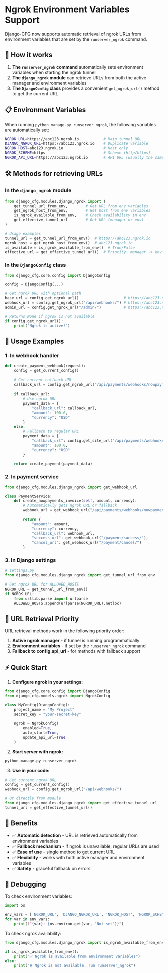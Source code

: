 # Ngrok Environment Variables Support

Django-CFG now supports automatic retrieval of ngrok URLs from environment variables that are set by the `runserver_ngrok` command.

## 🚀 How it works

1. **The `runserver_ngrok` command** automatically sets environment variables when starting the ngrok tunnel
2. **The `django_ngrok` module** can retrieve URLs from both the active manager and environment variables
3. **The `DjangoConfig` class** provides a convenient `get_ngrok_url()` method to get the current URL

## 📋 Environment Variables

When running `python manage.py runserver_ngrok`, the following variables are automatically set:

```bash
NGROK_URL=https://abc123.ngrok.io           # Main tunnel URL
DJANGO_NGROK_URL=https://abc123.ngrok.io    # Duplicate variable
NGROK_HOST=abc123.ngrok.io                  # Host only
NGROK_SCHEME=https                          # Scheme (http/https)
NGROK_API_URL=https://abc123.ngrok.io       # API URL (usually the same)
```

## 🛠 Methods for retrieving URLs

### In the `django_ngrok` module

```python
from django_cfg.modules.django_ngrok import (
    get_tunnel_url_from_env,        # Get URL from env variables
    get_ngrok_host_from_env,        # Get host from env variables  
    is_ngrok_available_from_env,    # Check availability in env
    get_effective_tunnel_url        # Get URL (manager or env)
)

# Usage examples
tunnel_url = get_tunnel_url_from_env()  # https://abc123.ngrok.io
ngrok_host = get_ngrok_host_from_env()  # abc123.ngrok.io
is_available = is_ngrok_available_from_env()  # True/False
effective_url = get_effective_tunnel_url()  # Priority: manager -> env
```

### In the `DjangoConfig` class

```python
from django_cfg.core.config import DjangoConfig

config = DjangoConfig(...)

# Get ngrok URL with optional path
base_url = config.get_ngrok_url()                    # https://abc123.ngrok.io
webhook_url = config.get_ngrok_url("/api/webhooks/") # https://abc123.ngrok.io/api/webhooks/
admin_url = config.get_ngrok_url("/admin/")          # https://abc123.ngrok.io/admin/

# Returns None if ngrok is not available
if config.get_ngrok_url():
    print("Ngrok is active!")
```

## 📝 Usage Examples

### 1. In webhook handler

```python
def create_payment_webhook(request):
    config = get_current_config()
    
    # Get current callback URL
    callback_url = config.get_ngrok_url("/api/payments/webhooks/nowpayments/")
    
    if callback_url:
        # Use ngrok URL
        payment_data = {
            "callback_url": callback_url,
            "amount": 100.0,
            "currency": "USD"
        }
    else:
        # Fallback to regular URL
        payment_data = {
            "callback_url": config.get_site_url("/api/payments/webhooks/nowpayments/"),
            "amount": 100.0,
            "currency": "USD"
        }
    
    return create_payment(payment_data)
```

### 2. In payment service

```python
from django_cfg.modules.django_ngrok import get_webhook_url

class PaymentService:
    def create_nowpayments_invoice(self, amount, currency):
        # Automatically gets ngrok URL or fallback
        webhook_url = get_webhook_url("/api/payments/webhooks/nowpayments/")
        
        return {
            "amount": amount,
            "currency": currency,
            "callback_url": webhook_url,
            "success_url": get_webhook_url("/payment/success/"),
            "cancel_url": get_webhook_url("/payment/cancel/")
        }
```

### 3. In Django settings

```python
# settings.py
from django_cfg.modules.django_ngrok import get_tunnel_url_from_env

# Get ngrok URL for ALLOWED_HOSTS
NGROK_URL = get_tunnel_url_from_env()
if NGROK_URL:
    from urllib.parse import urlparse
    ALLOWED_HOSTS.append(urlparse(NGROK_URL).netloc)
```

## 🔄 URL Retrieval Priority

URL retrieval methods work in the following priority order:

1. **Active ngrok manager** - if tunnel is running programmatically
2. **Environment variables** - if set by the `runserver_ngrok` command
3. **Fallback to config.api_url** - for methods with fallback support

## ⚡ Quick Start

1. **Configure ngrok in your settings:**

```python
from django_cfg.core.config import DjangoConfig
from django_cfg.models.ngrok import NgrokConfig

class MyConfig(DjangoConfig):
    project_name = "My Project"
    secret_key = "your-secret-key"
    
    ngrok = NgrokConfig(
        enabled=True,
        auto_start=True,
        update_api_url=True
    )
```

2. **Start server with ngrok:**

```bash
python manage.py runserver_ngrok
```

3. **Use in your code:**

```python
# Get current ngrok URL
config = get_current_config()
webhook_url = config.get_ngrok_url("/api/webhooks/")

# Or directly from module
from django_cfg.modules.django_ngrok import get_effective_tunnel_url
tunnel_url = get_effective_tunnel_url()
```

## 🎯 Benefits

- ✅ **Automatic detection** - URL is retrieved automatically from environment variables
- ✅ **Fallback mechanism** - if ngrok is unavailable, regular URLs are used
- ✅ **Ease of use** - single method to get current URL
- ✅ **Flexibility** - works with both active manager and environment variables
- ✅ **Safety** - graceful fallback on errors

## 🔧 Debugging

To check environment variables:

```python
import os

env_vars = ['NGROK_URL', 'DJANGO_NGROK_URL', 'NGROK_HOST', 'NGROK_SCHEME']
for var in env_vars:
    print(f"{var}: {os.environ.get(var, 'Not set')}")
```

To check ngrok availability:

```python
from django_cfg.modules.django_ngrok import is_ngrok_available_from_env

if is_ngrok_available_from_env():
    print("✅ Ngrok is available from environment variables")
else:
    print("❌ Ngrok is not available, run runserver_ngrok")
```
